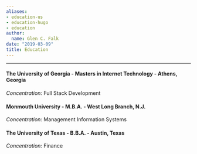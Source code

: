 ```yaml
---
aliases:
- education-us
- education-hugo
- education
author:
  name: Glen C. Falk
date: "2019-03-09"
title: Education
---
```


---

#### The University of Georgia - Masters in Internet Technology - Athens, Georgia

*Concentration:*  Full Stack Development

#### Monmouth University - M.B.A. - West Long Branch, N.J.

*Concentration:*  Management Information Systems

#### The University of Texas - B.B.A. - Austin, Texas

*Concentration:*  Finance
